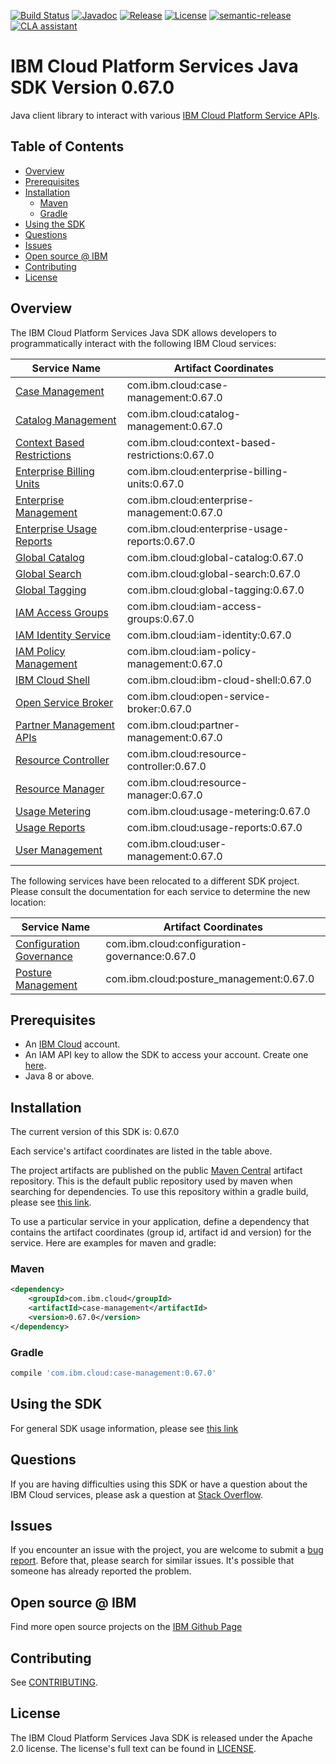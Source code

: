 [![Build Status](https://github.com/IBM/platform-services-java-sdk/actions/workflows/build.yaml/badge.svg)](https://github.com/IBM/platform-services-java-sdk/actions/workflows/build.yaml)
[![Javadoc](https://img.shields.io/static/v1?label=javadoc&message=latest&color=blue)](https://ibm.github.io/platform-services-java-sdk/docs/latest)
[![Release](https://img.shields.io/github/v/release/IBM/platform-services-java-sdk)](https://github.com/IBM/platform-services-java-sdk/releases/latest)
[![License](https://img.shields.io/badge/License-Apache%202.0-blue.svg)](https://opensource.org/licenses/Apache-2.0)
[![semantic-release](https://img.shields.io/badge/%20%20%F0%9F%93%A6%F0%9F%9A%80-semantic--release-e10079.svg)](https://github.com/semantic-release/semantic-release)
[![CLA assistant](https://cla-assistant.io/readme/badge/IBM/platform-services-java-sdk)](https://cla-assistant.io/IBM/platform-services-java-sdk)



# IBM Cloud Platform Services Java SDK Version 0.67.0

Java client library to interact with various 
[IBM Cloud Platform Service APIs](https://cloud.ibm.com/docs?tab=api-docs&category=platform_services).

## Table of Contents

<!--
  The TOC below is generated using the `markdown-toc` node package.

      https://github.com/jonschlinkert/markdown-toc

  You should regenerate the TOC after making changes to this file.

      npx markdown-toc --maxdepth 4 -i README.md
  -->

<!-- toc -->

- [Overview](#overview)
- [Prerequisites](#prerequisites)
- [Installation](#installation)
  * [Maven](#maven)
  * [Gradle](#gradle)
- [Using the SDK](#using-the-sdk)
- [Questions](#questions)
- [Issues](#issues)
- [Open source @ IBM](#open-source--ibm)
- [Contributing](#contributing)
- [License](#license)

<!-- tocstop -->

## Overview

The IBM Cloud Platform Services Java SDK allows developers to programmatically interact with the following IBM Cloud services:

Service Name | Artifact Coordinates
--- | --- 
[Case Management](https://cloud.ibm.com/apidocs/case-management?code=java) | com.ibm.cloud:case-management:0.67.0
[Catalog Management](https://cloud.ibm.com/apidocs/resource-catalog/private-catalog?code=java) | com.ibm.cloud:catalog-management:0.67.0
[Context Based Restrictions](https://cloud.ibm.com/apidocs/context-based-restrictions?code=java) | com.ibm.cloud:context-based-restrictions:0.67.0
[Enterprise Billing Units](https://cloud.ibm.com/apidocs/enterprise-apis/billing-unit?code=java) | com.ibm.cloud:enterprise-billing-units:0.67.0
[Enterprise Management](https://cloud.ibm.com/apidocs/enterprise-apis/enterprise?code=java) | com.ibm.cloud:enterprise-management:0.67.0
[Enterprise Usage Reports](https://cloud.ibm.com/apidocs/enterprise-apis/resource-usage-reports?code=java) | com.ibm.cloud:enterprise-usage-reports:0.67.0
[Global Catalog](https://cloud.ibm.com/apidocs/resource-catalog/global-catalog?code=java) | com.ibm.cloud:global-catalog:0.67.0
[Global Search](https://cloud.ibm.com/apidocs/search?code=java) | com.ibm.cloud:global-search:0.67.0
[Global Tagging](https://cloud.ibm.com/apidocs/tagging?code=java) | com.ibm.cloud:global-tagging:0.67.0
[IAM Access Groups](https://cloud.ibm.com/apidocs/iam-access-groups?code=java) | com.ibm.cloud:iam-access-groups:0.67.0
[IAM Identity Service](https://cloud.ibm.com/apidocs/iam-identity-token-api?code=java) | com.ibm.cloud:iam-identity:0.67.0
[IAM Policy Management](https://cloud.ibm.com/apidocs/iam-policy-management?code=java) | com.ibm.cloud:iam-policy-management:0.67.0
[IBM Cloud Shell](https://cloud.ibm.com/apidocs/cloudshell?code=java) | com.ibm.cloud:ibm-cloud-shell:0.67.0
[Open Service Broker](https://cloud.ibm.com/apidocs/resource-controller/ibm-cloud-osb-api?code=java) | com.ibm.cloud:open-service-broker:0.67.0
[Partner Management APIs](https://cloud.ibm.com/apidocs/partner-apis/partner?code=go) | com.ibm.cloud:partner-management:0.67.0
[Resource Controller](https://cloud.ibm.com/apidocs/resource-controller/resource-controller?code=java) | com.ibm.cloud:resource-controller:0.67.0
[Resource Manager](https://cloud.ibm.com/apidocs/resource-controller/resource-manager?code=java) | com.ibm.cloud:resource-manager:0.67.0
[Usage Metering](https://cloud.ibm.com/apidocs/usage-metering?code=java) | com.ibm.cloud:usage-metering:0.67.0
[Usage Reports](https://cloud.ibm.com/apidocs/metering-reporting?code=java) | com.ibm.cloud:usage-reports:0.67.0
[User Management](https://cloud.ibm.com/apidocs/user-management?code=java) | com.ibm.cloud:user-management:0.67.0

The following services have been relocated to a different SDK project.
Please consult the documentation for each service to determine the new location:

Service Name | Artifact Coordinates
--- | --- 
[Configuration Governance](https://cloud.ibm.com/apidocs/security-compliance/config?code=java) | com.ibm.cloud:configuration-governance:0.67.0
[Posture Management](https://cloud.ibm.com/apidocs/security-compliance/posture?code=java) | com.ibm.cloud:posture_management:0.67.0

## Prerequisites

[ibm-cloud-onboarding]: https://cloud.ibm.com/registration

* An [IBM Cloud][ibm-cloud-onboarding] account.
* An IAM API key to allow the SDK to access your account. Create one [here](https://cloud.ibm.com/iam/apikeys).
* Java 8 or above.

## Installation
The current version of this SDK is: 0.67.0

Each service's artifact coordinates are listed in the table above.

The project artifacts are published on the public [Maven Central](https://repo1.maven.org/maven2/)
artifact repository.  This is the default public repository used by maven when searching for dependencies.
To use this repository within a gradle build, please see
[this link](https://docs.gradle.org/current/userguide/declaring_repositories.html).

To use a particular service in your application, define a dependency that contains the
artifact coordinates (group id, artifact id and version) for the service.
Here are examples for maven and gradle:

### Maven

```xml
<dependency>
    <groupId>com.ibm.cloud</groupId>
    <artifactId>case-management</artifactId>
    <version>0.67.0</version>
</dependency>
```

### Gradle
```gradle
compile 'com.ibm.cloud:case-management:0.67.0'
```

## Using the SDK
For general SDK usage information, please see [this link](https://github.com/IBM/ibm-cloud-sdk-common/blob/main/README.md)

## Questions

If you are having difficulties using this SDK or have a question about the IBM Cloud services,
please ask a question at
[Stack Overflow](http://stackoverflow.com/questions/ask?tags=ibm-cloud).

## Issues
If you encounter an issue with the project, you are welcome to submit a
[bug report](https://github.com/IBM/platform-services-java-sdk/issues).
Before that, please search for similar issues. It's possible that someone has already reported the problem.

## Open source @ IBM
Find more open source projects on the [IBM Github Page](http://ibm.github.io/)

## Contributing
See [CONTRIBUTING](CONTRIBUTING.md).

## License

The IBM Cloud Platform Services Java SDK is released under the Apache 2.0 license.
The license's full text can be found in
[LICENSE](LICENSE).
